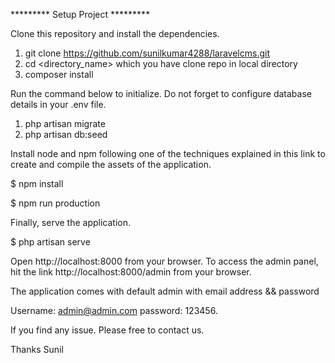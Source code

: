 ********* Setup Project *********

Clone this repository and install the dependencies.

1. git clone https://github.com/sunilkumar4288/laravelcms.git 
2. cd <directory_name> which you have clone repo in local directory
3. composer install

Run the command below to initialize.  Do not forget to configure database details in your .env file.

1. php artisan migrate
2. php artisan db:seed

Install node and npm following one of the techniques explained in this link to create and compile the assets of the application.

$ npm install

$ npm run production

Finally, serve the application.

$ php artisan serve

Open http://localhost:8000 from your browser. To access the admin panel, hit the link http://localhost:8000/admin from your browser. 

The application comes with default admin with email address  && password

Username: admin@admin.com
password: 123456.

If you find any issue. Please free to contact us.

Thanks
Sunil
